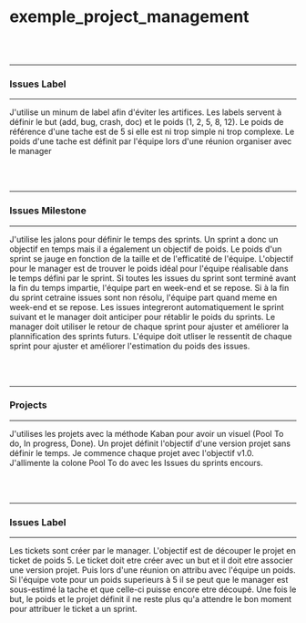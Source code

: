 # exemple_project_management

</br></br>
___
### Issues Label
___

J'utilise un minum de label afin d'éviter les artifices.
Les labels servent à définir le but (add, bug, crash, doc) et le poids (1, 2, 5, 8, 12).
Le poids de référence d'une tache est de 5 si elle est ni trop simple ni trop complexe.
Le poids d'une tache est définit par l'équipe lors d'une réunion organiser avec le manager

</br></br>
___
### Issues Milestone
___

J'utilise les jalons pour définir le temps des sprints.
Un sprint a donc un objectif en temps mais il a également un objectif de poids.
Le poids d'un sprint se jauge en fonction de la taille et de l'efficatité de l'équipe.
L'objectif pour le manager est de trouver le poids idéal pour l'équipe réalisable dans le temps défini par le sprint.
Si toutes les issues du sprint sont terminé avant la fin du temps impartie, l'équipe part en week-end et se repose.
Si à la fin du sprint cetraine issues sont non résolu, l'équipe part quand meme en week-end et se repose. Les issues integreront automatiquement le sprint suivant et le manager doit anticiper pour rétablir le poids du sprints.
Le manager doit utiliser le retour de chaque sprint pour ajuster et améliorer la plannification des sprints futurs.
L'équipe doit utliser le ressentit de chaque sprint pour ajuster et améliorer l'estimation du poids des issues.

</br></br>
___
### Projects
___

J'utilises les projets avec la méthode Kaban pour avoir un visuel (Pool To do, In progress, Done).
Un projet définit l'objectif d'une version projet sans définir le temps.
Je commence chaque projet avec l'objectif v1.0.
J'allimente la colone Pool To do avec les Issues du sprints encours.

</br></br>
___
### Issues Label
___

Les tickets sont créer par le manager.
L'objectif est de découper le projet en ticket de poids 5.
Le ticket doit etre créer avec un but et il doit etre associer une version projet.
Puis lors d'une réunion on attribu avec l'équipe un poids.
Si l'équipe vote pour un poids superieurs à 5 il se peut que le manager est sous-estimé la tache et que celle-ci puisse encore etre découpé.
Une fois le but, le poids et le projet définit il ne reste plus qu'a attendre le bon moment pour attribuer le ticket a un sprint.

</br></br>

